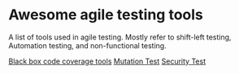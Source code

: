 # Awesome agile testing tools
A list of tools used in agile testing. Mostly refer to shift-left testing, Automation testing, and non-functional testing.

[Black box code coverage tools](Black-box-coverage-tools.md)
[Mutation Test](Mutation-test-tools.md)
[Security Test](Security-test-tools.md)
